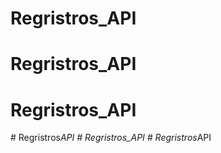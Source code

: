 # Regristros_API
# Regristros_API
# Regristros_API
#   R e g r i s t r o s _ A P I  
 # Regristros_API
#   R e g r i s t r o s _ A P I  
 
